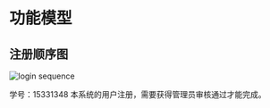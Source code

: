 # 功能模型

## 注册顺序图

![login sequence](./models/sequence_model_1.png)

学号：15331348
本系统的用户注册，需要获得管理员审核通过才能完成。


